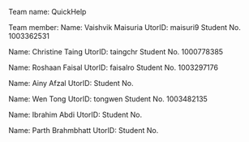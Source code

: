 Team name: QuickHelp

Team member:
Name: Vaishvik Maisuria
UtorID: maisuri9
Student No. 1003362531

Name: Christine Taing 
UtorID: taingchr
Student No. 1000778385

Name: Roshaan Faisal 
UtorID: faisalro
Student No. 1003297176

Name: Ainy Afzal
UtorID: 
Student No. 

Name: Wen Tong
UtorID: tongwen
Student No. 1003482135

Name: Ibrahim Abdi
UtorID:
Student No. 

Name: Parth Brahmbhatt
UtorID: 
Student No. 
